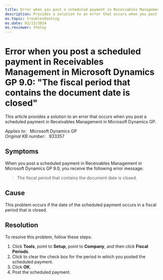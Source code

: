 ```yaml
---
title: Error when you post a scheduled payment in Receivables Management
description: Provides a solution to an error that occurs when you post a scheduled payment in Receivables Management in Microsoft Dynamics GP.
ms.topic: troubleshooting
ms.date: 03/13/2024
ms.reviewer: theley
---
```

# Error when you post a scheduled payment in Receivables Management in Microsoft Dynamics GP 9.0: "The fiscal period that contains the document date is closed"

This article provides a solution to an error that occurs when you post a scheduled payment in Receivables Management in Microsoft Dynamics GP.

_Applies to:_ &nbsp; Microsoft Dynamics GP  
_Original KB number:_ &nbsp; 933357

## Symptoms

When you post a scheduled payment in Receivables Management in Microsoft Dynamics GP 9.0, you receive the following error message:

> The fiscal period that contains the document date is closed.

## Cause

This problem occurs if the date of the scheduled payment occurs in a fiscal period that is closed.

## Resolution

To resolve this problem, follow these steps:

1. Click **Tools**, point to **Setup**, point to **Company**, and then click **Fiscal Periods**.
2. Click to clear the check box for the period in which you posted the scheduled payment.
3. Click **OK**.
4. Post the scheduled payment.
